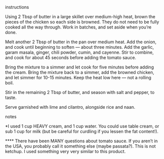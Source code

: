 instructions

Using 2 Tbsp of butter in a large skillet over medium-high heat, brown the pieces of the chicken so each side is browned. They do not need to be fully cooked all the way through. Work in batches, and set aside when you’re done.

Melt another 2 Tbsp of butter in the pan over medium heat. Add the onion, and cook until beginning to soften — about three minutes. Add the garlic, garam masala, ginger, chili powder, cumin, and cayenne. Stir to combine, and cook for about 45 seconds before adding the tomato sauce.

Bring the mixture to a simmer and let cook for five minutes before adding the cream. Bring the mixture back to a simmer, add the browned chicken, and let simmer for 10-15 minutes. Keep the heat low here — not a rolling boil.

Stir in the remaining 2 Tbsp of butter, and season with salt and pepper, to taste.

Serve garnished with lime and cilantro, alongside rice and naan.


notes


*I used 1 cup HEAVY cream, and 1 cup water. You could use table cream, or sub 1 cup for milk (but be careful for curdling if you lessen the fat content!).

**** There have been MANY questions about tomato sauce. If you aren’t in the USA, you probably call it something else (maybe passata?). This is not ketchup. I used something very very similar to this product.

